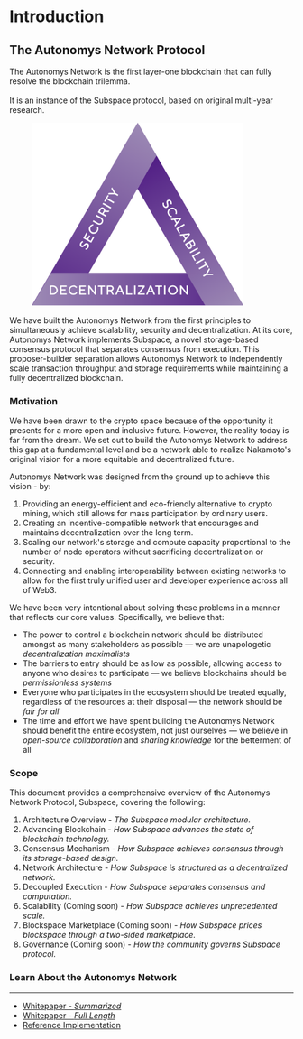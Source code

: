 # Introduction

## The Autonomys Network Protocol

The Autonomys Network is the first layer-one blockchain that can fully resolve the blockchain trilemma. \
\
It is an instance of the Subspace protocol, based on original multi-year research.

<figure><img src="../.gitbook/assets/image (1).png" alt="" width="375"><figcaption></figcaption></figure>

We have built the Autonomys Network from the first principles to simultaneously achieve scalability, security and decentralization. At its core, Autonomys Network implements Subspace, a novel storage-based consensus protocol that separates consensus from execution. This proposer-builder separation allows Autonomys Network to independently scale transaction throughput and storage requirements while maintaining a fully decentralized blockchain.

### Motivation

We have been drawn to the crypto space because of the opportunity it presents for a more open and inclusive future. However, the reality today is far from the dream. We set out to build the Autonomys Network to address this gap at a fundamental level and be a network able to realize Nakamoto's original vision for a more equitable and decentralized future.

Autonomys Network was designed from the ground up to achieve this vision - by:

1. Providing an energy-efficient and eco-friendly alternative to crypto mining, which still allows for mass participation by ordinary users.
2. Creating an incentive-compatible network that encourages and maintains decentralization over the long term.
3. Scaling our network's storage and compute capacity proportional to the number of node operators without sacrificing decentralization or security.
4. Connecting and enabling interoperability between existing networks to allow for the first truly unified user and developer experience across all of Web3.

We have been very intentional about solving these problems in a manner that reflects our core values. Specifically, we believe that:

* The power to control a blockchain network should be distributed amongst as many stakeholders as possible — we are unapologetic _decentralization maximalists_
* The barriers to entry should be as low as possible, allowing access to anyone who desires to participate — we believe blockchains should be _permissionless systems_
* Everyone who participates in the ecosystem should be treated equally, regardless of the resources at their disposal — the network should be _fair for all_
* The time and effort we have spent building the Autonomys Network should benefit the entire ecosystem, not just ourselves — we believe in _open-source collaboration_ and _sharing knowledge_ for the betterment of all

### Scope

This document provides a comprehensive overview of the Autonomys Network Protocol, Subspace, covering the following:

1. Architecture Overview - _The Subspace modular architecture._
2. Advancing Blockchain - _How Subspace advances the state of blockchain technology._
3. Consensus Mechanism - _How Subspace achieves consensus through its storage-based design._
4. Network Architecture - _How Subspace is structured as a decentralized network._
5. Decoupled Execution - _How Subspace separates consensus and computation._
6. Scalability (Coming soon) - _How Subspace achieves unprecedented scale._
7. Blockspace Marketplace (Coming soon) - _How Subspace prices blockspace through a two-sided marketplace._
8. Governance (Coming soon) - _How the community governs Subspace protocol._

### Learn About the Autonomys Network

***

* [Whitepaper - _Summarized_](https://subspace.network/news/subspace-network-whitepaper)
* [Whitepaper - _Full Length_](https://assets.website-files.com/61526a2af87a54e565b0ae92/617759c00edd0e3bd279aa29\_Subspace\_%20A%20solution%20to%20the%20farmer's%20dilemma.pdf)
* [Reference Implementation](https://github.com/subspace/subspace)
